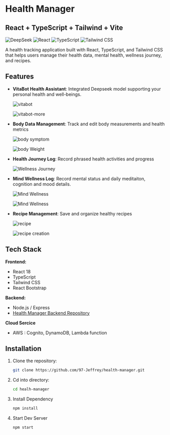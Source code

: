 
# Health Manager

## React + TypeScript + Tailwind + Vite

![DeepSeek](https://img.shields.io/badge/DeepSeek-0F52BA?style=for-the-badge&logo=ai&logoColor=white)
![React](https://img.shields.io/badge/React-20232A?style=for-the-badge&logo=react&logoColor=61DAFB)
![TypeScript](https://img.shields.io/badge/TypeScript-007ACC?style=for-the-badge&logo=typescript&logoColor=white)
![Tailwind CSS](https://img.shields.io/badge/Tailwind_CSS-38B2AC?style=for-the-badge&logo=tailwind-css&logoColor=white)

A health tracking application built with React, TypeScript, and Tailwind CSS that helps users manage their health data, mental health, wellness journey, and recipes.

## Features


- **VitaBot Health Assistant**: Integrated Deepseek model supporting  your personal health and well-beings.

   ![vitabot](https://github.com/97-Jeffrey/health-manager/blob/master/Doc/Screenshot%202025-04-17%20at%201.24.09%E2%80%AFPM.png?raw=true)

   ![vitabot-more](https://github.com/97-Jeffrey/health-manager/blob/master/Doc/Screenshot%202025-04-17%20at%201.26.16%E2%80%AFPM.png?raw=true)



- **Body Data Management**: Track and edit body measurements and health metrics

  
  ![body symptom](https://github.com/97-Jeffrey/health-manager/blob/master/Doc/Screenshot%202025-04-17%20at%201.26.39%E2%80%AFPM.png?raw=true)

  ![body Weight](https://github.com/97-Jeffrey/health-manager/blob/master/Doc/Screenshot%202025-04-17%20at%201.28.42%E2%80%AFPM.png?raw=true)


- **Health Journey Log**: Record phrased health activities and progress

  ![Wellness Journey](https://github.com/97-Jeffrey/health-manager/blob/master/Doc/Screenshot%202025-04-17%20at%201.29.44%E2%80%AFPM.png?raw=true)


- **Mind Wellness Log**: 
Record mental status and daily meditaiton, cognition and mood details.

  ![Mind Wellness](https://github.com/97-Jeffrey/health-manager/blob/master/Doc/Screenshot%202025-04-17%20at%201.30.22%E2%80%AFPM.png?raw=true)


  ![Mind Wellness](https://github.com/97-Jeffrey/health-manager/blob/master/Doc/Screenshot%202025-04-17%20at%201.30.54%E2%80%AFPM.png?raw=true)



- **Recipe Management**: Save and organize healthy recipes

  ![recipe](https://github.com/97-Jeffrey/health-manager/blob/master/Doc/Screenshot%202025-04-17%20at%201.31.25%E2%80%AFPM.png?raw=true)

  ![recipe creation](https://github.com/97-Jeffrey/health-manager/blob/master/Doc/Screenshot%202025-04-17%20at%201.32.20%E2%80%AFPM.png?raw=true)


## Tech Stack



**Frontend:**
- React 18
- TypeScript
- Tailwind CSS
- React Bootstrap

**Backend:**
- Node.js / Express 
- [Health Manager Backend Repository](https://github.com/97-Jeffrey/Health-manager-backend)

**Cloud Sercice**
- AWS : Cognito, DynamoDB, Lambda function 




## Installation

1. Clone the repository:
   ```bash
   git clone https://github.com/97-Jeffrey/health-manager.git

2. Cd into directory:
   ```bash
   cd healh-manager

3. Install Dependency
   ```bash
   npm install


3. Start Dev Server
   ```bash
   npm start

